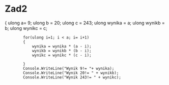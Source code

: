 # Zad2
{           ulong a= 9;
            ulong b = 20;
            ulong c = 243;
            ulong wynika = a;
            ulong wynikb = b;
            ulong wynikc = c;

            for(ulong i=1; i < a; i= i+1)
            {
                wynika = wynika * (a - i);
                wynikb = wynikb * (b - i);
                wynikc = wynikc * (c - i);

            }
            Console.WriteLine("Wynik 9!= "+ wynika);
            Console.WriteLine("Wynik 20!= " + wynikb);
            Console.WriteLine("Wynik 243!= " + wynikc);
